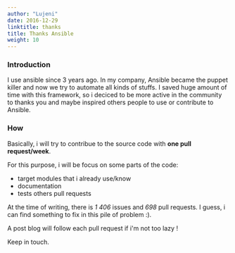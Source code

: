 ```yaml
---
author: "Lujeni"
date: 2016-12-29
linktitle: thanks
title: Thanks Ansible
weight: 10
---
```


### **Introduction**
I use ansible since 3 years ago.
In my company, Ansible became the puppet killer and now we try to automate all kinds of stuffs.
I saved huge amount of time with this framework, so i deciced to be more active in the community to thanks you and maybe inspired others people to use or contribute to Ansible.

### **How**
Basically, i will try to contribue to the source code with **one pull request/week**.

For this purpose, i will be focus on some parts of the code:
* target modules that i already use/know
* documentation
* tests others pull requests

At the time of writing, there is *1 406* issues and *698* pull requests.
I guess, i can find something to fix in this pile of problem :).

A post blog will follow each pull request if i'm not too lazy !

Keep in touch.
